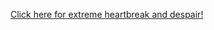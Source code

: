 [Click here for extreme heartbreak and despair!](https://lin-kek.github.io/DaysSinceLastEdguyAlbum/)
